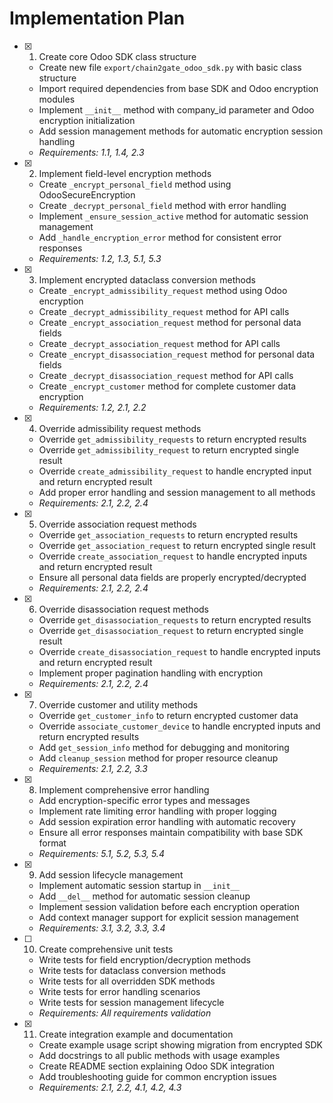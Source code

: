 # Implementation Plan

- [x] 1. Create core Odoo SDK class structure
  - Create new file `export/chain2gate_odoo_sdk.py` with basic class structure
  - Import required dependencies from base SDK and Odoo encryption modules
  - Implement `__init__` method with company_id parameter and Odoo encryption initialization
  - Add session management methods for automatic encryption session handling
  - _Requirements: 1.1, 1.4, 2.3_

- [x] 2. Implement field-level encryption methods
  - Create `_encrypt_personal_field` method using OdooSecureEncryption
  - Create `_decrypt_personal_field` method with error handling
  - Implement `_ensure_session_active` method for automatic session management
  - Add `_handle_encryption_error` method for consistent error responses
  - _Requirements: 1.2, 1.3, 5.1, 5.3_

- [x] 3. Implement encrypted dataclass conversion methods
  - Create `_encrypt_admissibility_request` method using Odoo encryption
  - Create `_decrypt_admissibility_request` method for API calls
  - Create `_encrypt_association_request` method for personal data fields
  - Create `_decrypt_association_request` method for API calls
  - Create `_encrypt_disassociation_request` method for personal data fields
  - Create `_decrypt_disassociation_request` method for API calls
  - Create `_encrypt_customer` method for complete customer data encryption
  - _Requirements: 1.2, 2.1, 2.2_

- [x] 4. Override admissibility request methods
  - Override `get_admissibility_requests` to return encrypted results
  - Override `get_admissibility_request` to return encrypted single result
  - Override `create_admissibility_request` to handle encrypted input and return encrypted result
  - Add proper error handling and session management to all methods
  - _Requirements: 2.1, 2.2, 2.4_

- [x] 5. Override association request methods
  - Override `get_association_requests` to return encrypted results
  - Override `get_association_request` to return encrypted single result
  - Override `create_association_request` to handle encrypted inputs and return encrypted result
  - Ensure all personal data fields are properly encrypted/decrypted
  - _Requirements: 2.1, 2.2, 2.4_

- [x] 6. Override disassociation request methods
  - Override `get_disassociation_requests` to return encrypted results
  - Override `get_disassociation_request` to return encrypted single result
  - Override `create_disassociation_request` to handle encrypted inputs and return encrypted result
  - Implement proper pagination handling with encryption
  - _Requirements: 2.1, 2.2, 2.4_

- [x] 7. Override customer and utility methods
  - Override `get_customer_info` to return encrypted customer data
  - Override `associate_customer_device` to handle encrypted inputs and return encrypted results
  - Add `get_session_info` method for debugging and monitoring
  - Add `cleanup_session` method for proper resource cleanup
  - _Requirements: 2.1, 2.2, 3.3_

- [x] 8. Implement comprehensive error handling
  - Add encryption-specific error types and messages
  - Implement rate limiting error handling with proper logging
  - Add session expiration error handling with automatic recovery
  - Ensure all error responses maintain compatibility with base SDK format
  - _Requirements: 5.1, 5.2, 5.3, 5.4_

- [x] 9. Add session lifecycle management
  - Implement automatic session startup in `__init__`
  - Add `__del__` method for automatic session cleanup
  - Implement session validation before each encryption operation
  - Add context manager support for explicit session management
  - _Requirements: 3.1, 3.2, 3.3, 3.4_

- [ ] 10. Create comprehensive unit tests
  - Write tests for field encryption/decryption methods
  - Write tests for dataclass conversion methods
  - Write tests for all overridden SDK methods
  - Write tests for error handling scenarios
  - Write tests for session management lifecycle
  - _Requirements: All requirements validation_

- [x] 11. Create integration example and documentation
  - Create example usage script showing migration from encrypted SDK
  - Add docstrings to all public methods with usage examples
  - Create README section explaining Odoo SDK integration
  - Add troubleshooting guide for common encryption issues
  - _Requirements: 2.1, 2.2, 4.1, 4.2, 4.3_